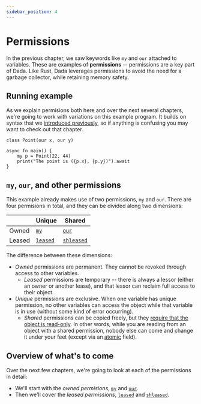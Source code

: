 ```yaml
---
sidebar_position: 4
---
```


# Permissions

In the previous chapter, we saw keywords like `my` and `our` attached to variables. These are examples of **permissions** -- permissions are a key part of Dada. Like Rust, Dada leverages permissions to avoid the need for a garbage collector, while retaining memory safety.

## Running example

As we explain permisions both here and over the next several chapters, we're going to work with variations on this example program. It builds on syntax that we [introduced previously](./class.md), so if anything is confusing you may want to check out that chapter.

```
class Point(our x, our y)

async fn main() {
    my p = Point(22, 44)
    print("The point is ({p.x}, {p.y})").await
}
```

## `my`, `our`, and other permissions

This example already makes use of two permissions, `my` and `our`. There are four permisions in total, and they can be divided along two dimensions:

|        | Unique     | Shared       |
| ------ | ---------- | ------------ |
| Owned  | [`my`]     | [`our`]      |
| Leased | [`leased`] | [`shleased`] |

The difference between these dimensions:

* *Owned* permissions are permanent. They cannot be revoked through access to other variables.
    * *Leased* permissions are temporary -- there is always a lessor (either an owner or another lease), and that lessor can reclaim full access to their object.
* *Unique* permissions are exclusive. When one variable has unique permission, no other variables can access the object while that variable is in use (without some kind of error occurring).
    * *Shared* permissions can be copied freely, but they [require that the object is read-only](./sharing_xor_mutation.md). In other words, while you are reading from an object with a shared permission, nobody else can come and change it under your feet (except via an [atomic](./atomic.md) field).

## Overview of what's to come

Over the next few chapters, we're going to look at each of the permissions in detail:

* We'll start with the *owned permisions*, [`my`] and [`our`].
* Then we'll cover the *leased permissions*, [`leased`] and [`shleased`].

[`my`]: ./my.md
[`our`]: ./our.md
[`leased`]: ./leased.md
[`shleased`]: ./shleased.md